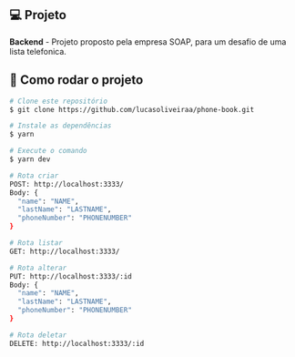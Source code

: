 ## 💻 Projeto

**Backend** - Projeto proposto pela empresa SOAP, para um desafio de uma lista telefonica.

## 🚀 Como rodar o projeto

```bash
# Clone este repositório
$ git clone https://github.com/lucasoliveiraa/phone-book.git

# Instale as dependências
$ yarn

# Execute o comando
$ yarn dev

# Rota criar
POST: http://localhost:3333/
Body: {
  "name": "NAME",
  "lastName": "LASTNAME",
  "phoneNumber": "PHONENUMBER"
}

# Rota listar
GET: http://localhost:3333/

# Rota alterar
PUT: http://localhost:3333/:id
Body: {
  "name": "NAME",
  "lastName": "LASTNAME",
  "phoneNumber": "PHONENUMBER"
}

# Rota deletar
DELETE: http://localhost:3333/:id
```
